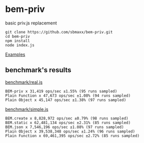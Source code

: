bem-priv
========
basic priv.js replacement

```
git clone https://github.com/sbmaxx/bem-priv.git
cd bem-priv
npm install
node index.js
```

[Examples](index.js)


## benchmark's results

[benchmark/real.js](benchmark/real.js)
```
BEM-priv x 31,419 ops/sec ±1.55% (95 runs sampled)
Plain Function x 47,673 ops/sec ±1.08% (94 runs sampled)
Plain Object x 45,147 ops/sec ±1.38% (97 runs sampled)
```
[benchmark/simple.js](benchmark/simple.js)
```
BEM.create x 8,828,972 ops/sec ±0.79% (98 runs sampled)
BEM.static x 62,481,134 ops/sec ±2.31% (85 runs sampled)
BEM.json x 7,546,196 ops/sec ±1.08% (97 runs sampled)
Plain Object x 39,538,348 ops/sec ±1.24% (96 runs sampled)
Plain Function x 69,461,395 ops/sec ±2.72% (85 runs sampled)
```
